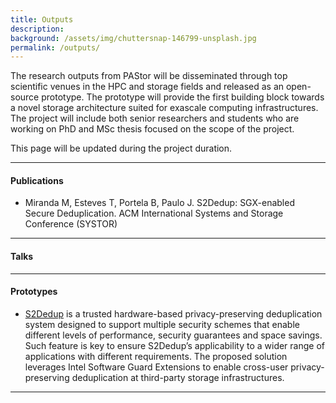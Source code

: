 ```yaml
---
title: Outputs
description:
background: /assets/img/chuttersnap-146799-unsplash.jpg
permalink: /outputs/
---
```


The research outputs from PAStor will be disseminated through top scientific venues in the HPC and storage fields and released as an open-source prototype. The prototype will provide the first building block towards a novel storage architecture suited for exascale computing infrastructures. The project will include both senior researchers and students who are working on PhD and MSc thesis focused on the scope of the project.

This page will be updated during the project duration.

---
#### Publications

* Miranda M, Esteves T, Portela B, Paulo J. S2Dedup: SGX-enabled Secure Deduplication. ACM International Systems and Storage Conference (SYSTOR)

----
#### Talks

---
#### Prototypes

* [S2Dedup](https://github.com/mmm97/S2Dedup) is a trusted hardware-based privacy-preserving deduplication system designed to support multiple security schemes that enable different levels of performance, security guarantees and space savings. Such feature is key to ensure S2Dedup’s applicability to a wider range of applications with different requirements. The proposed solution leverages Intel Software Guard Extensions to enable cross-user privacy-preserving deduplication at third-party storage infrastructures.

---
